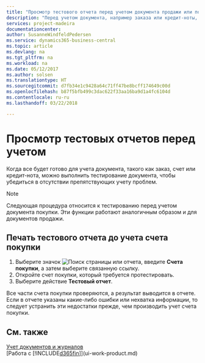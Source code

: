 ```yaml
---
title: "Просмотр тестового отчета перед учетом документа продажи или покупки | Документы Майкрософт"
description: "Перед учетом документа, например заказа или кредит-ноты, вы можете проверить и просмотреть его, чтобы устранить ошибки, которые могут препятствовать учету."
services: project-madeira
documentationcenter: 
author: SusanneWindfeldPedersen
ms.service: dynamics365-business-central
ms.topic: article
ms.devlang: na
ms.tgt_pltfrm: na
ms.workload: na
ms.date: 05/12/2017
ms.author: solsen
ms.translationtype: HT
ms.sourcegitcommit: d7fb34e1c9428a64c71ff47be8bcff174649c00d
ms.openlocfilehash: b87f5bfb499c3dac622f33aa16ba9d1a4fc6104d
ms.contentlocale: ru-ru
ms.lasthandoff: 03/22/2018

---
```

# <a name="view-test-reports-before-posting"></a>Просмотр тестовых отчетов перед учетом
Когда все будет готово для учета документа, такого как заказ, счет или кредит-нота, можно выполнить тестирование документа, чтобы убедиться в отсутствии препятствующих учету проблем.

> [!NOTE]  
>   Следующая процедура относится к тестированию перед учетом документа покупки. Эти функции работают аналогичным образом и для документов продажи.

## <a name="to-print-a-test-report-before-posting-a-purchase-invoice"></a>Печать тестового отчета до учета счета покупки
1. Выберите значок ![Поиск страницы или отчета](media/ui-search/search_small.png "Значок поиска страницы или отчета"), введите **Счета покупки**, а затем выберите связанную ссылку.
2. Откройте счет покупки, который требуется протестировать.
3. Выберите действие **Тестовый отчет**.  

Все части счета покупки проверяются, а результат выводится в отчете. Если в отчете указаны какие-либо ошибки или нехватка информации, то следует устранить эти недостатки прежде, чем производить учет счета покупки.

## <a name="see-also"></a>См. также
[Учет документов и журналов](ui-post-documents-journals.md)  
[Работа с [!INCLUDE[d365fin](includes/d365fin_md.md)]](ui-work-product.md)


